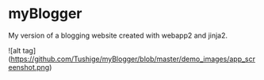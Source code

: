 # myBlogger
My version of a blogging website created with webapp2 and jinja2.

![alt tag] (https://github.com/Tushige/myBlogger/blob/master/demo_images/app_screenshot.png)
